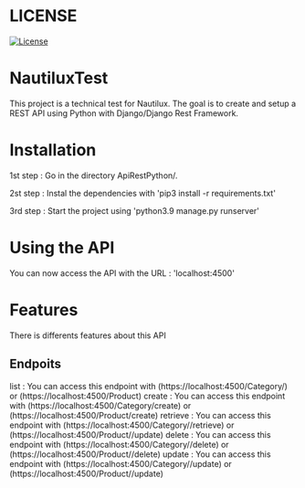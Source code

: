 # LICENSE
[![License](https://img.shields.io/github/license/H-chauvet/DiscordBotJam)](https://github.com/H-chauvet/DiscordBotJam)

# NautiluxTest

This project is a technical test for Nautilux. The goal is to create and setup a REST API using Python with Django/Django Rest Framework.

# Installation

1st step : Go in the directory ApiRestPython/.

2st step : Instal the dependencies with 'pip3 install -r requirements.txt'

3rd step : Start the project using 'python3.9 manage.py runserver'

# Using the API

You can now access the API with the URL : 'localhost:4500'


# Features

There is differents features about this API

## Endpoits

list : You can access this endpoint with (https://localhost:4500/Category/) or (https://localhost:4500/Product)
create : You can access this endpoint with (https://localhost:4500/Category/create) or (https://localhost:4500/Product/create)
retrieve : You can access this endpoint with (https://localhost:4500/Category/<id>/retrieve) or (https://localhost:4500/Product/<id>/update)
delete : You can access this endpoint with (https://localhost:4500/Category/<id>/delete) or (https://localhost:4500/Product/<id>/delete)
update : You can access this endpoint with (https://localhost:4500/Category/<id>/update) or (https://localhost:4500/Product/<id>/update)